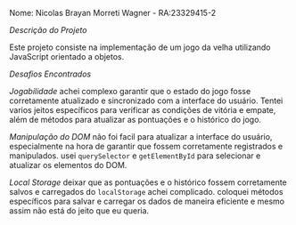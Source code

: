 Nome: Nicolas Brayan Morreti Wagner - RA:23329415-2

*Descrição do Projeto*

Este projeto consiste na implementação de um jogo da velha utilizando JavaScript orientado a objetos.

*Desafios Encontrados*

*Jogabilidade*
achei complexo garantir que o estado do jogo fosse corretamente atualizado e sincronizado com a interface do usuário. Tentei varios jeitos específicos para verificar as condições de vitória e empate, além de métodos para atualizar as pontuações e o histórico do jogo.

*Manipulação do DOM*
não foi facil para atualizar a interface do usuário, especialmente na hora de garantir que fossem corretamente registrados e manipulados. usei `querySelector` e `getElementById` para selecionar e atualizar os elementos do DOM.

*Local Storage*
deixar que as pontuações e o histórico fossem corretamente salvos e carregados do `localStorage` achei complicado. coloquei métodos específicos para salvar e carregar os dados de maneira eficiente e mesmo assim não está do jeito que eu queria.
